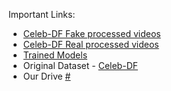 Important Links:
- [Celeb-DF Fake processed videos](https://drive.google.com/drive/folders/1SxCb_Wr7N4Wsc-uvjUl0i-6PpwYmwN65?usp=sharing)
- [Celeb-DF Real processed videos](https://drive.google.com/drive/folders/1g97v9JoD3pCKA2TxHe8ZLRe4buX2siCQ?usp=sharing)
- [Trained Models](https://drive.google.com/drive/folders/1UX8jXUXyEjhLLZ38tcgOwGsZ6XFSLDJ-?usp=sharing)
- Original Dataset - [Celeb-DF](https://github.com/yuezunli/celeb-deepfakeforensics)
- Our Drive [#](https://drive.google.com/drive/folders/1YphKAEDKx-XwKOZHwEDKTCWzQJ_xVnY_?usp=sharing)